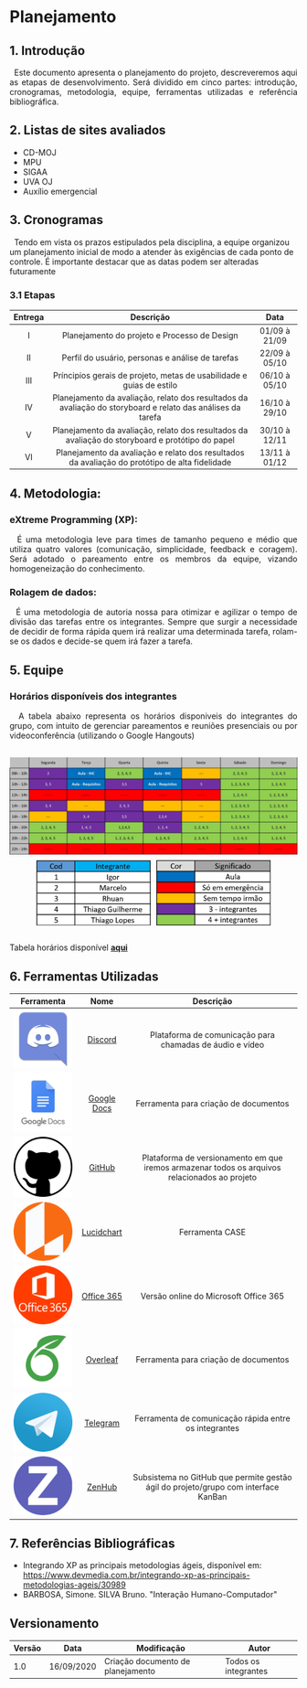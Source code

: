 # Planejamento

## 1. Introdução

<p align="justify">
&nbsp;&nbsp;Este documento apresenta o planejamento do projeto, descreveremos aqui as etapas de desenvolvimento. Será dividido em cinco partes: introdução, cronogramas, metodologia, equipe, ferramentas utilizadas e referência bibliográfica.
</p>

## 2. Listas de sites avaliados

- CD-MOJ
- MPU
- SIGAA
- UVA OJ
- Auxílio emergencial

## 3. Cronogramas

&nbsp;&nbsp;Tendo em vista os prazos estipulados pela disciplina, a equipe organizou um planejamento inicial de modo a atender às exigências de cada ponto de controle. É importante destacar que as datas podem ser alteradas futuramente

### 3.1 Etapas

|Entrega|Descrição|    Data     |
|:--------:|:-----------------------------:|:-------:|
|I| Planejamento do projeto e Processo de Design| 01/09 à 21/09 |
|II| Perfil do usuário, personas e análise de tarefas| 22/09 à 05/10 |
|III| Príncipios gerais de projeto, metas de usabilidade e guias de estilo | 06/10 à 05/10 |
|IV| Planejamento da avaliação, relato dos resultados da avaliação do storyboard e relato das análises da tarefa | 16/10 à 29/10 |
|V| Planejamento da avaliação, relato dos resultados da avaliação do storyboard e protótipo do papel | 30/10 à 12/11 |
|VI| Planejamento da avaliação e relato dos resultados da avaliação do protótipo de alta fidelidade |13/11 à 01/12 |

## 4. Metodologia:

###  eXtreme Programming (XP):
<p align="justify">
&nbsp;&nbsp;É uma metodologia leve para times de tamanho pequeno e médio que utiliza quatro valores (comunicação, simplicidade, feedback e coragem). Será adotado o pareamento entre os membros da equipe, vizando homogeneização do conhecimento.
</p>

###  Rolagem de dados:
<p align="justify">
&nbsp;&nbsp;É uma metodologia de autoria nossa para otimizar e agilizar o tempo de divisão das tarefas entre os integrantes. Sempre que surgir a necessidade de decidir de forma rápida quem irá realizar uma determinada tarefa, rolam-se os dados e decide-se quem irá fazer a tarefa.
</p>

## 5. Equipe

### Horários disponíveis dos integrantes

<p align="justify">
&nbsp;&nbsp;A tabela abaixo representa os horários disponiveis do integrantes do grupo, com intuito de gerenciar pareamentos e reuniões presenciais ou por videoconferência (utilizando o Google Hangouts)
</p>

<div style="display: flex; flex-flow: row wrap; justify-content: center; margin: 30px auto"> 
  <img width="600px" src="../assets/tabela_horarios/tabela_horarios.jpg">
  <div style="width: 600px; margin-top: 10px; display: flex; justify-content: center; align-items: center">
    <img width="200px" src="../assets/tabela_horarios/tabela_horarios_legenda1.jpg">
    <img width="200px" src="../assets/tabela_horarios/tabela_horarios_legenda2.jpg" style="margin-left: 10px">
  </div>
</div>

Tabela horários disponível [**aqui**](https://unbbr-my.sharepoint.com/:x:/g/personal/180018728_aluno_unb_br/EQdxh2LVMcBFisw_7OY68R0BNMp7wD1DMw01AS471TkVoQ?e=XIeJQP)
<br />

## 6. Ferramentas Utilizadas

| Ferramenta | Nome | Descrição |
|:--:|:--:|:--:|
| ![Discord_logo](../assets/logos/Discord.png) | [Discord](https://discordapp.com) | Plataforma de comunicação para chamadas de áudio e vídeo |
| ![Docs_logo](../assets/logos/Docs.png) | [Google Docs](https://docs.google.com) | Ferramenta para criação de documentos |
| ![GitHub_logo](../assets/logos/GitHub.png) | [GitHub](https://github.com) | Plataforma de versionamento em que iremos armazenar todos os arquivos relacionados ao projeto |
| ![Lucidchart_logo](../assets/logos/Lucidchart.png) | [Lucidchart](www.lucidchart.com) | Ferramenta CASE |
| ![Office_365_logo](../assets/logos/Office365.png) | [Office 365](www.office.com) | Versão online do Microsoft Office 365 |
| ![Overleaf_logo](../assets/logos/Overleaf.png) | [Overleaf](https://docs.google.com) | Ferramenta para criação de documentos |
| ![Telegram_logo](../assets/logos/Telegram.png) | [Telegram](https://web.telegram.org) | Ferramenta de comunicação rápida entre os integrantes |
| ![ZenHub_logo](../assets/logos/ZenHub.png) | [ZenHub](https://www.zenhub.com) | Subsistema no GitHub que permite gestão ágil do projeto/grupo com interface KanBan |

## 7. Referências Bibliográficas

- Integrando XP as principais metodologias ágeis, disponível em: https://www.devmedia.com.br/integrando-xp-as-principais-metodologias-ageis/30989
- BARBOSA, Simone. SILVA Bruno. "Interação Humano-Computador"


## Versionamento
| Versão | Data | Modificação | Autor |
|--|--|--|--|
| 1.0 | 16/09/2020 | Criação documento de planejamento | Todos os integrantes |
